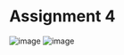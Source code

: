 # Assignment 4
![image](https://user-images.githubusercontent.com/114793823/196030859-538f32e1-73df-4146-832f-cf1f6994530a.png)
![image](https://user-images.githubusercontent.com/114793823/196030888-efd32417-c58b-4704-ab44-1bdd8992e480.png)
